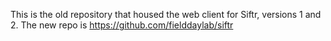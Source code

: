 This is the old repository that housed the web client for Siftr, versions 1 and 2.
The new repo is https://github.com/fielddaylab/siftr
